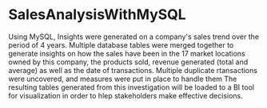 # SalesAnalysisWithMySQL

Using MySQL, Insights were generated on a company's sales trend over the period of 4 years. Multiple database tables were merged together to generate insights on how the sales
have been in the 17 market locations owned by this company, the products sold, revenue generated (total and average) as well as the date of transactions.
Multiple duplicate rtansactions were uncovered, and measures were put in place to handle them
The resulting tables generated from this investigation will be loaded to a BI tool for visualization in order to hlep stakeholders make effective decisions.
